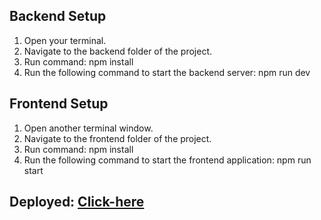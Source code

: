 ## Backend Setup

1. Open your terminal.
2. Navigate to the backend folder of the project.
3. Run command: npm install
4. Run the following command to start the backend server: npm run dev

## Frontend Setup

1. Open another terminal window.
2. Navigate to the frontend folder of the project.
3. Run command: npm install
4. Run the following command to start the frontend application: npm run start

## Deployed: [Click-here](https://e-commerce-frontend-iota-ten.vercel.app/)